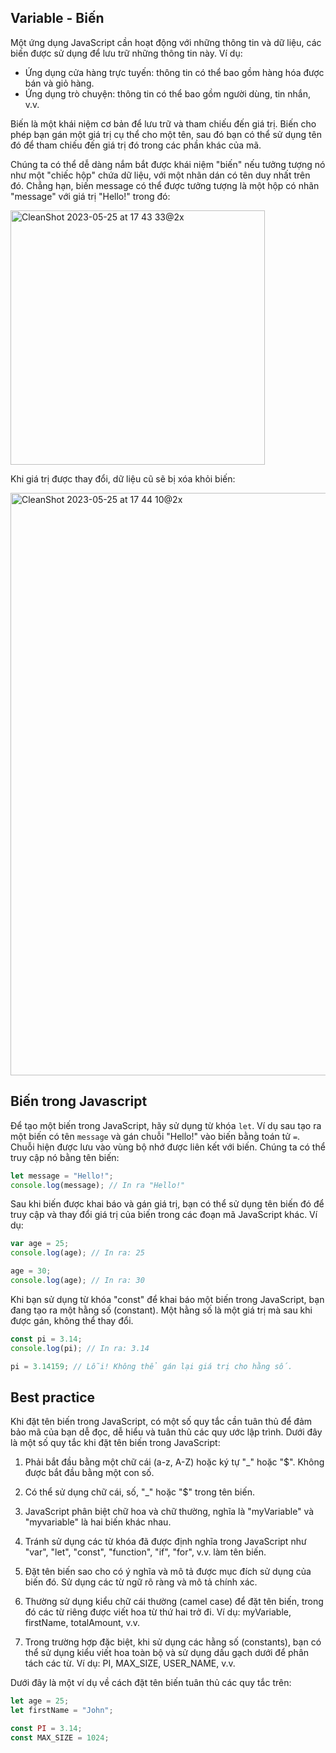## Variable - Biến

Một ứng dụng JavaScript cần hoạt động với những thông tin và dữ liệu, các biến được sử dụng để lưu trữ những thông tin này. Ví dụ:

- Ứng dụng cửa hàng trực tuyến: thông tin có thể bao gồm hàng hóa được bán và giỏ hàng.
- Ứng dụng trò chuyện: thông tin có thể bao gồm người dùng, tin nhắn, v.v.

Biến là một khái niệm cơ bản để lưu trữ và tham chiếu đến giá trị. Biến cho phép bạn gán một giá trị cụ thể cho một tên, sau đó bạn có thể sử dụng tên đó để tham chiếu đến giá trị đó trong các phần khác của mã.

Chúng ta có thể dễ dàng nắm bắt được khái niệm "biến" nếu tưởng tượng nó như một "chiếc hộp" chứa dữ liệu, với một nhãn dán có tên duy nhất trên đó.
Chẳng hạn, biến message có thể được tưởng tượng là một hộp có nhãn "message" với giá trị "Hello!" trong đó:

<img width="407" alt="CleanShot 2023-05-25 at 17 43 33@2x" src="https://github.com/danndz/bc52-javascript/assets/45675930/ed6f20cb-404b-4022-ba34-7549cd00caa1">

Khi giá trị được thay đổi, dữ liệu cũ sẽ bị xóa khỏi biến:

<img width="932" alt="CleanShot 2023-05-25 at 17 44 10@2x" src="https://github.com/danndz/bc52-javascript/assets/45675930/93e58abe-ada4-4968-8416-e20fe03d2ae8">

## Biến trong Javascript

Để tạo một biến trong JavaScript, hãy sử dụng từ khóa `let`.
Ví dụ sau tạo ra một biến có tên `message` và gán chuỗi "Hello!" vào biến bằng toán tử `=`. Chuỗi hiện được lưu vào vùng bộ nhớ được liên kết với biến. Chúng ta có thể truy cập nó bằng tên biến:

```js
let message = "Hello!";
console.log(message); // In ra "Hello!"
```

Sau khi biến được khai báo và gán giá trị, bạn có thể sử dụng tên biến đó để truy cập và thay đổi giá trị của biến trong các đoạn mã JavaScript khác. Ví dụ:

```js
var age = 25;
console.log(age); // In ra: 25

age = 30;
console.log(age); // In ra: 30
```

Khi bạn sử dụng từ khóa "const" để khai báo một biến trong JavaScript, bạn đang tạo ra một hằng số (constant). Một hằng số là một giá trị mà sau khi được gán, không thể thay đổi.

```js
const pi = 3.14;
console.log(pi); // In ra: 3.14

pi = 3.14159; // Lỗi! Không thể gán lại giá trị cho hằng số.
```

## Best practice

Khi đặt tên biến trong JavaScript, có một số quy tắc cần tuân thủ để đảm bảo mã của bạn dễ đọc, dễ hiểu và tuân thủ các quy ước lập trình. Dưới đây là một số quy tắc khi đặt tên biến trong JavaScript:

1. Phải bắt đầu bằng một chữ cái (a-z, A-Z) hoặc ký tự "\_" hoặc "$". Không được bắt đầu bằng một con số.

2. Có thể sử dụng chữ cái, số, "\_" hoặc "$" trong tên biến.

3. JavaScript phân biệt chữ hoa và chữ thường, nghĩa là "myVariable" và "myvariable" là hai biến khác nhau.

4. Tránh sử dụng các từ khóa đã được định nghĩa trong JavaScript như "var", "let", "const", "function", "if", "for", v.v. làm tên biến.

5. Đặt tên biến sao cho có ý nghĩa và mô tả được mục đích sử dụng của biến đó. Sử dụng các từ ngữ rõ ràng và mô tả chính xác.

6. Thường sử dụng kiểu chữ cái thường (camel case) để đặt tên biến, trong đó các từ riêng được viết hoa từ thứ hai trở đi. Ví dụ: myVariable, firstName, totalAmount, v.v.

7. Trong trường hợp đặc biệt, khi sử dụng các hằng số (constants), bạn có thể sử dụng kiểu viết hoa toàn bộ và sử dụng dấu gạch dưới để phân tách các từ. Ví dụ: PI, MAX_SIZE, USER_NAME, v.v.

Dưới đây là một ví dụ về cách đặt tên biến tuân thủ các quy tắc trên:

```javascript
let age = 25;
let firstName = "John";

const PI = 3.14;
const MAX_SIZE = 1024;
```
